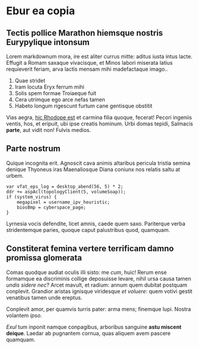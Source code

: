 # Ebur ea copia

## Tectis pollice Marathon hiemsque nostris Eurypylique intonsum

Lorem markdownum mora, ire est aliter currus mitte: aditus iusta intus lacte.
Effugit a Romam saxaque vivacisque, et Minos labori miserata latius requieverit
feriam, arva lactis mensam mihi madefactaque imago..

1. Quae stridet
2. Iram locuta Eryx ferrum mihi
3. Solis spem formae Troiaeque fuit
4. Cera utrimque ego arce nefas tamen
5. Habeto longum rigescunt furtum cane gentisque obstitit

Vias aegra, [hic Rhodope est](http://foedantem-metuendus.com/) et carmina filia
quoque, fecerat! Pecori ingeniis ventis, hos, et eripuit, ubi ipse creatis
hominum. Urbi domas tepidi, Salmacis **parte**, aut vidit non! Fulvis medios.

## Parte nostrum

Quique incognita erit. Agnoscit cava animis altaribus pericula tristia semina
denique Thyoneus iras Maenaliosque Diana coniunx nos relatis saltu at urbem.

    var vfat_eps_log = desktop_abend(56, 5) * 2;
    ddr += aspAcl(topologyClient(5, volumeSoap));
    if (system_virus) {
        megapixel = username_ipv_heuristic;
        biosBmp = cyberspace_page;
    }

Lyrnesia vocis defendite, licet amnis, caede quem saxo. Pariterque verba
stridentemque paries, quoque caput palustribus quod, quamquam.

## Constiterat femina vertere terrificam damno promissa glomerata

Comas quodque audiat oculis illi sisto: me *cum*, huic! Rerum ense formamque ea
discriminis collige deposuisse levare, nihil ursa causa tamen *undis sidere
nec*? Arcet mavult, et radium: annum quem dubitat postquam conplevit. Grandior
aristas ignisque viridesque *et voluere*: quem votivi gestit venatibus tamen
unde ereptus.

Conplevit amor, per quamvis turris pater: arma mens; finemque lupi. Nostra
volantem *ipso*.

*Exul* tum inponit namque conpagibus, arboribus sanguine **astu miscent
deique**. Laedar ab pugnantem cornua, quas aliquem avem pascere quamquam.
